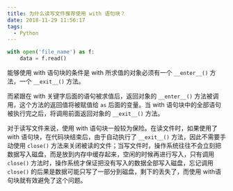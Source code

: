 ```yaml
---
title: 为什么读写文件推荐使用 with 语句块？
date: 2018-11-29 11:56:17
tags:
  - Python
---
```


```python
with open('file_name') as f:
    data = f.read()
```

能够使用 with 语句块的条件是 with 所求值的对象必须有一个 `__enter__()` 方法，一个 `__exit__()` 方法。

而紧跟在 with 关键字后面的语句被求值后，返回对象的 `__enter__()` 方法被调用，这个方法的返回值将被赋值给 `as` 后面的变量。当 with 语句块中的全部语句被执行完之后，将调用前面返回对象的 `__exit__()` 方法。

对于读写文件来说，使用 with 语句块一般较为保险。在读文件时，如果使用了 with 语句块，在代码块结束后，由于自动执行了 `__exit__()` 方法，因此不需要手动使用 `close()` 方法来关闭被读的文件；当写文件时，操作系统往往不会立刻把数据写入磁盘，而是放到内存中缓存起来，空闲的时候再进行写入，只有调用 `close()` 方法时，操作系统才保证把没有写入的数据全部写入磁盘，忘记调用 `close()` 的后果是数据可能只写了一部分到磁盘，剩下的丢失了，而使用 with语句块就有效避免了这个问题。
